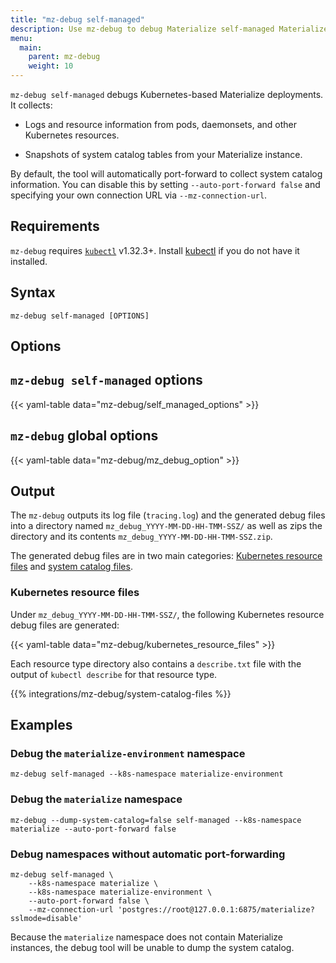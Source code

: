 ```yaml
---
title: "mz-debug self-managed"
description: Use mz-debug to debug Materialize self-managed Materialize Kubernetes environments.
menu:
  main:
    parent: mz-debug
    weight: 10
---
```


`mz-debug self-managed` debugs Kubernetes-based Materialize deployments. It
collects:

- Logs and resource information from pods, daemonsets, and other Kubernetes
  resources.

- Snapshots of system catalog tables from your Materialize instance.

By default, the tool will automatically port-forward to collect system catalog information. You can disable this by setting `--auto-port-forward false` and specifying your own connection URL via `--mz-connection-url`.

## Requirements

`mz-debug` requires [`kubectl`](https://kubernetes.io/docs/tasks/tools/)
v1.32.3+. Install [kubectl](https://kubernetes.io/docs/tasks/tools/) if you do
not have it installed.

## Syntax

```console
mz-debug self-managed [OPTIONS]
```

## Options

## `mz-debug self-managed` options

{{< yaml-table data="mz-debug/self_managed_options" >}}

## `mz-debug` global options

{{< yaml-table data="mz-debug/mz_debug_option" >}}


## Output

The `mz-debug` outputs its log file (`tracing.log`) and the generated debug
files into a directory named `mz_debug_YYYY-MM-DD-HH-TMM-SSZ/` as well as zips
the directory and its contents `mz_debug_YYYY-MM-DD-HH-TMM-SSZ.zip`.

The generated debug files are in two main categories: [Kubernetes resource
files](#kubernetes-resource-files) and [system catalog
files](#system-catalog-files).

### Kubernetes resource files

Under `mz_debug_YYYY-MM-DD-HH-TMM-SSZ/`, the following Kubernetes resource debug
files are generated:

{{< yaml-table data="mz-debug/kubernetes_resource_files" >}}

Each resource type directory also contains a `describe.txt` file with the output of `kubectl describe` for that resource type.

{{% integrations/mz-debug/system-catalog-files %}}

## Examples

### Debug the `materialize-environment` namespace

```shell
mz-debug self-managed --k8s-namespace materialize-environment
```

### Debug the `materialize` namespace

```shell
mz-debug --dump-system-catalog=false self-managed --k8s-namespace materialize --auto-port-forward false
```

### Debug namespaces without automatic port-forwarding

```shell
mz-debug self-managed \
    --k8s-namespace materialize \
    --k8s-namespace materialize-environment \
    --auto-port-forward false \
    --mz-connection-url 'postgres://root@127.0.0.1:6875/materialize?sslmode=disable'
```

Because the `materialize` namespace does not contain Materialize instances, the
debug tool will be unable to dump the system catalog.
